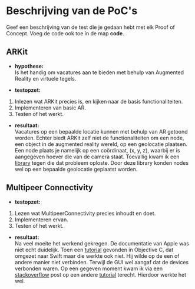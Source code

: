Beschrijving van de PoC's
==========================

Geef een beschrijving van de test die je gedaan hebt met elk Proof of Concept. Voeg de code ook toe in de map **code**.
 
ARKit
----------------
* **hypothese:**  
Is het handig om vacatures aan te bieden met behulp van Augmented Reality en virtuele tegels.

* **testopzet:**  
 1. Inlezen wat ARKit precies is, en kijken naar de basis functionaliteiten.
 2. Implementeren van basic AR.
 3. Testen of het werkt.

* **resultaat:**  
Vacatures op een bepaalde locatie kunnen met behulp van AR getoond worden. Echter biedt ARKit zelf niet de functionaliteiten om een node, een object in de augmented reality wereld, op een geolocatie plaatsen. Een node plaats je namelijk op een coördinaat, (x, y, z), waarbij er is aangegeven hoever die van de camera staat. Toevallig kwam ik een [library](https://github.com/ProjectDent/ARKit-CoreLocation) tegen die dat probleem oploste. Door deze library konden nodes wel op een bepaalde geolocatie geplaatst worden.  

Multipeer Connectivity
----------------
* **testopzet:**  
1. Lezen wat MultipeerConnectivity precies inhoudt en doet.
2. Implementeren ervan.
3. Testen of het werkt.

* **resultaat:**  
Na veel moeite het werkend gekregen. De documentatie van Apple was niet echt duidelijk. Toen een [tutorial](https://www.appcoda.com/intro-multipeer-connectivity-framework-ios-programming/) gevonden in Objective C, dat omgezet naar Swift maar die werkte ook niet. Hij wilde op de een of andere manier niet verbinden. Terwijl de GUI wel aangaf dat de devices verbonden waren. Op een gegeven moment kwam ik via een [stackoverflow](https://stackoverflow.com/questions/36193454/multipeer-connectivity-is-not-working-ios-9-3-xcode-7-3) post op een andere [tutorial](https://www.appcoda.com/chat-app-swift-tutorial/) terecht. Hierdoor werkte het wel.